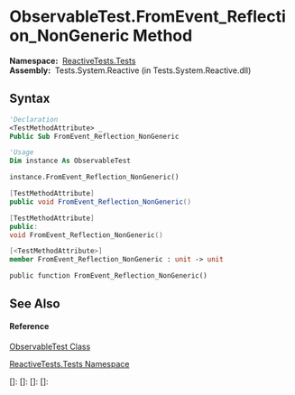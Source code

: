 # ObservableTest.FromEvent\_Reflection\_NonGeneric Method

**Namespace:**  [ReactiveTests.Tests](ReactiveTests.Tests\ReactiveTests.Tests.md)  
**Assembly:**  Tests.System.Reactive (in Tests.System.Reactive.dll)

## Syntax

```vb
'Declaration
<TestMethodAttribute> _
Public Sub FromEvent_Reflection_NonGeneric
```

```vb
'Usage
Dim instance As ObservableTest

instance.FromEvent_Reflection_NonGeneric()
```

```csharp
[TestMethodAttribute]
public void FromEvent_Reflection_NonGeneric()
```

```c++
[TestMethodAttribute]
public:
void FromEvent_Reflection_NonGeneric()
```

```fsharp
[<TestMethodAttribute>]
member FromEvent_Reflection_NonGeneric : unit -> unit 
```

```jscript
public function FromEvent_Reflection_NonGeneric()
```

## See Also

#### Reference

[ObservableTest Class](ObservableTest\ObservableTest.md)

[ReactiveTests.Tests Namespace](ReactiveTests.Tests\ReactiveTests.Tests.md)

[]: 
[]: 
[]: 
[]: 